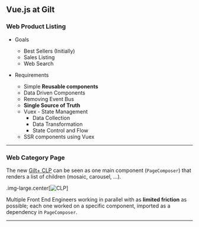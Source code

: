## Vue.js at Gilt

### Web Product Listing

* Goals
  * Best Sellers (Initially)
  * Sales Listing
  * Web Search

* Requirements
  * Simple **Reusable components**
  * Data Driven Components
  * Removing Event Bus
  * **Single Source of Truth**
  * Vuex - State Management
    * Data Collection
    * Data Transformation
    * State Control and Flow
  * SSR components using Vuex

---
### Web Category Page

[//]: # (This list is a simple array of IDs that is returned by the back end. It's almost like a CMS.)
[//]: # (Vue was easy to pick up comparing to other solutions out there, so we'll be able to easily add new developers to the project, maintenance will be easier.)
[//]: # (Supports Single File Components, which is aligned to the spec of WebComponents. We found that those suited our needs perfectly.)

The new [Gilt+ CLP][1] can be seen as one main component (`PageComposer`) that renders a list of children (mosaic, carousel, ...).

.img-large.center[![CLP](assets/clp.png)]

Multiple Front End Engineers working in parallel with as **limited friction** as possible; each one worked on a specific component, imported as a dependency in `PageComposer`.

---
[1]: http://www.gilt.com/men
[2]: https://developer.mozilla.org/en-US/docs/Web/Web_Components/Custom_Elements
